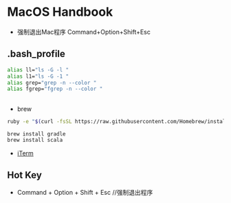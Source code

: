 # MacOS Handbook


* 强制退出Mac程序 Command+Option+Shift+Esc

## .bash_profile
```sh
alias ll="ls -G -l "
alias l1="ls -G -1 "
alias grep="grep -n --color "
alias fgrep="fgrep -n --color "
```

## 
* brew
```sh
ruby -e "$(curl -fsSL https://raw.githubusercontent.com/Homebrew/install/master/install)"
```
```sh
brew install gradle
brew install scala
```

* [iTerm](https://www.cnblogs.com/soyxiaobi/p/9695931.html)

## Hot Key
* Command + Option + Shift + Esc //强制退出程序
